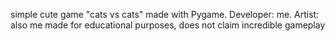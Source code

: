 simple cute game "cats vs cats" made with Pygame. Developer: me. Artist: also me
made for educational purposes, does not claim incredible gameplay

